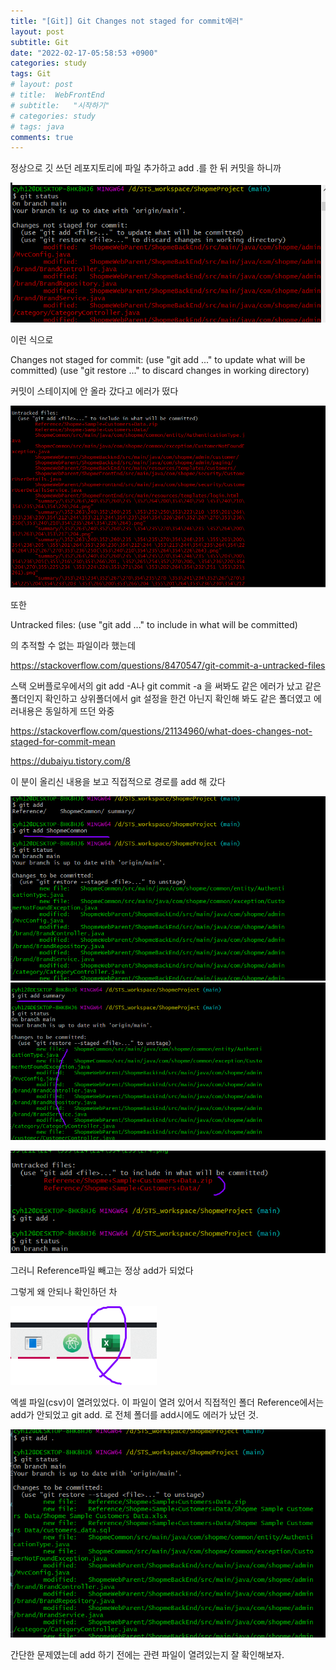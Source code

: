 ```yaml
---
title: "[Git]] Git Changes not staged for commit에러"
layout: post
subtitle: Git
date: "2022-02-17-05:58:53 +0900"
categories: study
tags: Git
# layout: post
# title:  WebFrontEnd
# subtitle:   "시작하기"
# categories: study
# tags: java
comments: true
---
```


정상으로 깃 쓰던 레포지토리에 파일 추가하고 add .를 한 뒤
커밋을 하니까



![20220217_173041](/assets/20220217_173041.png)

이런 식으로

Changes not staged for commit:
  (use "git add <file>..." to update what will be committed)
  (use "git restore <file>..." to discard changes in working directory)


커밋이 스테이지에 안 올라 갔다고 에러가 떴다

![20220217_173133](/assets/20220217_173133.png)


또한

Untracked files:
  (use "git add <file>..." to include in what will be committed)


의 추적할 수 없는 파일이라 했는데

https://stackoverflow.com/questions/8470547/git-commit-a-untracked-files


스택 오버플로우에서의 git add -A나
git commit -a 을 써봐도 같은 에러가 났고 같은 폴더인지 확인하고 상위폴더에서 git 설정을 한건 아닌지 확인해 봐도 같은 폴더였고 에러내용은 동일하게 뜨던 와중

https://stackoverflow.com/questions/21134960/what-does-changes-not-staged-for-commit-mean

https://dubaiyu.tistory.com/8

이 분이 올리신 내용을 보고 직접적으로 경로를 add 해 갔다

![20220217_173552](/assets/20220217_173552.png)
![20220217_173540](/assets/20220217_173540.png)


![20220217_174011](/assets/20220217_174011.png)

그러니 Reference파일 빼고는 정상 add가 되었다

그렇게 왜 안되나 확인하던 차

![20220217_173333](/assets/20220217_173333.png)

엑셀 파일(csv)이 열려있었다. 이 파일이 열려 있어서 직접적인 폴더 Reference에서는 add가 안되었고 git add. 로 전체 폴더를 add시에도 에러가 났던 것.

![20220217_174017](/assets/20220217_174017.png)

간단한 문제였는데 add 하기 전에는 관련 파일이 열려있는지 잘 확인해보자.
